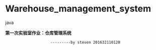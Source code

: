 # Warehouse_management_system
java

<strong>第一次实验室作业：仓库管理系统</strong>

                        ---------by steven 201632110120
